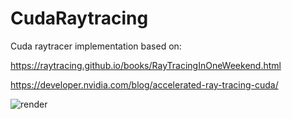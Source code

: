 # CudaRaytracing

Cuda raytracer implementation based on:

https://raytracing.github.io/books/RayTracingInOneWeekend.html


https://developer.nvidia.com/blog/accelerated-ray-tracing-cuda/

![render](https://user-images.githubusercontent.com/425367/139827132-6515d6d2-5304-4039-b705-4b697022d0d7.png)
